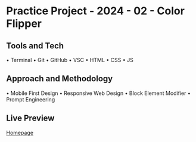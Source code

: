 # Practice Project - 2024 - 02 - Color Flipper

## Tools and Tech

• Terminal • Git • GitHub • VSC • HTML • CSS • JS

## Approach and Methodology

• Mobile First Design • Responsive Web Design • Block Element Modifier • Prompt Engineering

## Live Preview

[Homepage](https://nedoratic.github.io/pp-24-02-color-flipper/)

